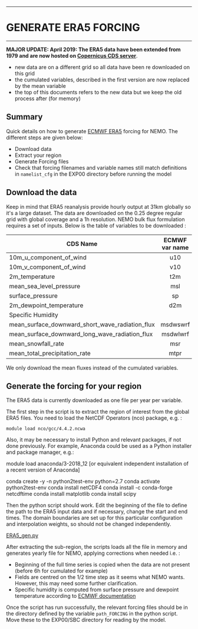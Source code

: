 ***********************
# GENERATE ERA5 FORCING
***********************

**MAJOR UPDATE: April 2019: The ERA5 data have been extended from 1979 and are now hosted on [Copernicus CDS server](https://cds.climate.copernicus.eu/#!/home)**. 
  * new data are on a different grid so all data have been re downloaded on this grid
  * the cumulated variables, described in the first version are now replaced by the mean variable
  * the top of this documents refers to the new data but we keep the old process after (for memory)

## Summary
Quick details on how to generate [ECMWF ERA5](http://apps.ecmwf.int/data-catalogues/era5/?class=ea) forcing for NEMO. The different steps are given below:
 * Download data 
 * Extract your region
 * Generate Forcing files
 * Check that forcing filenames and variable names still match definitions in `namelist_cfg` in the EXP00 directory before running the model
  
## Download the data

Keep in mind that ERA5 reanalysis provide hourly output at 31km globally so it's a large dataset.  The data are downloaded on the 0.25 degree regular grid with global coverage and a 1h resolution. NEMO bulk flux formulation requires a set of inputs. Below is the table of variables to be downloaded :

|  CDS Name |  ECMWF var name |  Type  | Units  |
|----------------|:-------------:|:------:|:-----------:|
| 10m_u_component_of_wind                         | u10 | Instantaneous | m/s |
| 10m_v_component_of_wind                         | v10 | Instantaneous | m/s |
| 2m_temperature                                  | t2m | Instantaneous | K   |
| mean_sea_level_pressure                         | msl | Instantaneous | Pa  |
| surface_pressure                                | sp  | Instantaneous | K   |
| 2m_dewpoint_temperature                         | d2m | Instantaneous | Pa  |
| Specific Humidity                               |     | Instantaneous |  %  |
| mean_surface_downward_short_wave_radiation_flux | msdwswrf | Averaged | W/m^2 |
| mean_surface_downward_long_wave_radiation_flux  | msdwlwrf | Averaged | W/m^2 |
| mean_snowfall_rate                              | msr      | Averaged | kg/m^2/s | 
| mean_total_precipitation_rate                   | mtpr     | Averaged | kg/m^2/s | 

We only download the mean fluxes instead of the cumulated variables.

## Generate the forcing for your region

The ERA5 data is currently downloaded as one file per year per variable. 

The first step in the script is to extract the region of interest from the global ERA5 files. You need to load the NetCDF Operators (nco) package, e.g. : 
 
```module load nco/gcc/4.4.2.ncwa```

Also, it may be necessary to install Python and relevant packages, if not done previously.  For example, Anaconda could be used as a Python installer and package manager, e.g.:

module load anaconda/3-2018_12 [or equivalent independent installation of a recent version of Anaconda]
  
conda create -y -n python2test-env python=2.7
conda activate python2test-env
conda install netCDF4
conda install -c conda-forge netcdftime
conda install matplotlib
conda install scipy

Then the python script should work. Edit the beginning of the file to define the path to the ERA5 input data and if necessary, change the start and end times.   The domain boundaries are set up for this particular configuration and interpolation weights, so should not be changed independently.   

[ERA5_gen.py](ERA5_gen.py)

After extracting the sub-region, the scripts loads all the file in memory and generates yearly file for NEMO, applying corrections when needed i.e. :
 * Beginning of the full time series is copied when the data are not present (before 6h for cumulated for example)
 * Fields are centred on the 1/2 time step as it seems what NEMO wants.  However, this may need some further clarification.
 * Specific humidity is computed from surface pressure and dewpoint temperature according to [ECMWF documentation](https://confluence.ecmwf.int/display/CKB/ERA+datasets%3A+near-surface+humidity)  

Once the script has run successfully, the relevant forcing files should be in the directory defined by the variable `path_FORCING` in the python script.  Move these to the EXP00/SBC directory for reading by the model.

